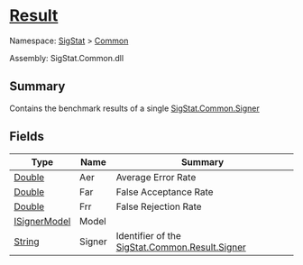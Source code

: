 # [Result](./Result.md)

Namespace: [SigStat]() > [Common](./README.md)

Assembly: SigStat.Common.dll

## Summary
Contains the benchmark results of a single [SigStat.Common.Signer](https://github.com/hargitomi97/sigstat/tree/develop/docs/md/SigStat/Common/Signer)

## Fields

| Type | Name | Summary | 
| --- | --- | --- | 
| [Double](https://docs.microsoft.com/en-us/dotnet/api/System.Double) | Aer | Average Error Rate | 
| [Double](https://docs.microsoft.com/en-us/dotnet/api/System.Double) | Far | False Acceptance Rate | 
| [Double](https://docs.microsoft.com/en-us/dotnet/api/System.Double) | Frr | False Rejection Rate | 
| [ISignerModel](./Pipeline/ISignerModel.md) | Model |  | 
| [String](https://docs.microsoft.com/en-us/dotnet/api/System.String) | Signer | Identifier of the [SigStat.Common.Result.Signer](https://github.com/hargitomi97/sigstat/tree/develop/docs/md/) | 


